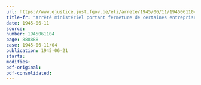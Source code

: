 ```yaml
---
url: https://www.ejustice.just.fgov.be/eli/arrete/1945/06/11/1945061104/justel
title-fr: "Arrêté ministériel portant fermeture de certaines entreprises ayant enfreint la réglementation concernant l'approvisionnement du pays"
date: 1945-06-11
source:
number: 1945061104
page: 888888
case: 1945-06-11/04
publication: 1945-06-21
starts:
modifies:
pdf-original:
pdf-consolidated:
---
```


